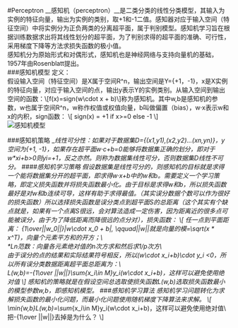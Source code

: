 #Perceptron
__感知机（perceptron）__是二类分类的线性分类模型，其输入为实例的特征向量，输出为实例的类别，取+1和-1二值。感知器对应于输入空间（特征空间）中将实例分为正负两类的分离超平面，属于判别模型。感知机学习旨在根据训练数据求出将其线性划分的超平面，为了判别求得的超平面的准确、可行性，采用梯度下降等方法求损失函数的极小值。    
感知机分为原始形式和对偶形式，感知机也是神经网络与支持向量机的基础，1957年由Rosenblatt提出。    
###感知机模型
定义：    
假设输入空间（特征空间）是X属于空间R^n，输出空间是Y={+1，-1}，x是X实例的特征向量，对应于输入空间的点，输出y表示Y的实例类别。从输入空间到输出空间的函数：\\[f(x)=sign(w\cdot x + b)\\]称为感知机。其中w,b是感知机的参数，w也属于空间R^n，w称作权值或权值向量，b叫做偏置（bias），w·x表示w和x的内积，sign函数：
\\[
sign(x) = +1 if x>=0 else -1
\\]      
![感知机模型](figure_1.png)

###感知机策略
__线性可分性：__如果对于数据集D={(x1,y1),(x2,y2)...(xn,yn)}，y空间为{+1, -1}，如果存在超平面w·c+b=0能够将数据集正确的划分，即对于w*xi+b>0则yi=+1，反之亦然。则称为数据集线性可分，否则数据集D线性不可分。
####感知机学习策略
假设数据集是线性可分的，则感知机的目标就是求得一个能将数据集分开的超平面，即求得w·x+b中的w和b。需要定义一个学习策略，即定义损失函数并将损失函数最小化。由于目标是求得w和b，所以损失函数最好是对w和b连续可导，这样有助于求得最值。（其实误分数据个数可以作为很好的损失函数）所以选择损失函数是误分类点到超平面S的总距离（这个其实有个缺点就是，如果有一个点离S很远，会对算法造成一定伤害，因为距离近的很多点可能被误分，由于为了降低距离而降很远的点分对），损失函数：
\\[
任一点到平面距离：
{1\over||w_0||}|w\cdot x_0 + b|, \qquad||w||就是向量的模=\sqrt(x * x^T)，向量个元素平方和的开方；\\\
*Ln范数：向量各元素绝对值的n次方求和然后求1/p次方\\\
由于误分的点的结果和实际结果符号相反，所以(w\cdot x_i+b)\cdot y_i <0，所以所有误分类数据距离超平面总距离为：\\\
L(w,b)=-{1\over ||w||}\sum_{x_i\in M}y_i(w\cdot x_i+b)，这样可以避免使用绝对值
\\]
感知机的策略就是在假设空间总选取使损失函数L(w,b)选取损失函数最小的模型参数w,b，即感知机模型。
###感知机学习算法
感知机学习问题转化为求解损失函数的最小化问题，而最小化问题使用随机梯度下降算法来求解。
\\[
\min_{w,b}L(w,b)=\sum_{x_i\in M}y_i(w\cdot x_i+b)，这样可以避免使用绝对值\\\
把-{1\over ||w||}去掉是为什么？
\\]